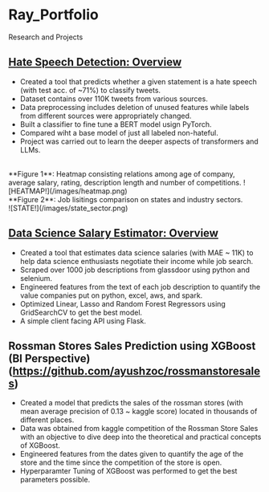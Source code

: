 # Ray_Portfolio
Research and Projects

## [Hate Speech Detection: Overview](https://github.com/ayushzoc/hatespeechbert)
* Created a tool that predicts whether a given statement is a hate speech (with test acc. of ~71%) to classify tweets.
* Dataset contains over 110K tweets from various sources.
* Data preprocessing includes deletion of unused features while labels from different sources were appropriately changed.
* Built a classifier to fine tune a BERT model usign PyTorch.
* Compared wiht a base model of just all labeled non-hateful.
* Project was carried out to learn the deeper aspects of transformers and LLMs. <br>
<br>
**Figure 1**: Heatmap consisting relations among age of company, average salary, rating, description length and number of competitions. 
![HEATMAP!](/images/heatmap.png)
<br>
**Figure 2**: Job lisitings comparison on states and industry sectors. <br>
![STATE!](/images/state_sector.png)


## [Data Science Salary Estimator: Overview](https://github.com/ayushzoc/job_salary_proj)
* Created a tool that estimates data science salaries (with MAE ~ 11K) to help data science enthusiasts negotiate their income while job search.
* Scraped over 1000 job descriptions from glassdoor using python and selenium.
* Engineered features from the text of each job description to quantify the value companies put on python, excel, aws, and spark.
* Optimized Linear, Lasso and Random Forest Regressors using GridSearchCV to get the best model.
* A simple client facing API using Flask.

## Rossman Stores Sales Prediction using XGBoost (BI Perspective)(https://github.com/ayushzoc/rossmanstoresales)
* Created a model that predicts the sales of the rossman stores (with mean average precision of 0.13 ~ kaggle score) located in thousands of different places.
* Data was obtained from kaggle competition of the Rossman Store Sales with an objective to dive deep into the theoretical and practical concepts of XGBoost.
* Engineered features from the dates given to quantify the age of the store and the time since the competition of the store is open.
* Hyperparamter Tuning of XGBoost was performed to get the best parameters possible.
